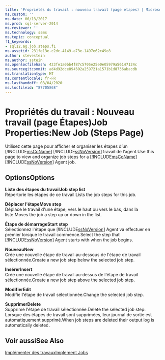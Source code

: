 ```yaml
---
title: 'Propriétés du travail : nouveau travail (page étapes) | Microsoft Docs'
ms.custom: ''
ms.date: 06/13/2017
ms.prod: sql-server-2014
ms.reviewer: ''
ms.technology: ssms
ms.topic: conceptual
f1_keywords:
- sql12.ag.job.steps.f1
ms.assetid: 231fe13e-c2dc-4149-a73e-1497e62c49e8
author: stevestein
ms.author: sstein
ms.openlocfilehash: 423fe1a0bb4f87c5706e25e0e05979a56147124c
ms.sourcegitcommit: ad4d92dce894592a259721a1571b1d8736abacdb
ms.translationtype: MT
ms.contentlocale: fr-FR
ms.lasthandoff: 08/04/2020
ms.locfileid: "87705868"
---
```

# <a name="job-propertiesnew-job-steps-page"></a><span data-ttu-id="b4e69-102">Propriétés du travail : Nouveau travail (page Étapes)</span><span class="sxs-lookup"><span data-stu-id="b4e69-102">Job Properties:New Job (Steps Page)</span></span>
  <span data-ttu-id="b4e69-103">Utilisez cette page pour afficher et organiser les étapes d’un [!INCLUDE[msCoName](../../includes/msconame-md.md)] [!INCLUDE[ssNoVersion](../../includes/ssnoversion-md.md)] travail de l’agent.</span><span class="sxs-lookup"><span data-stu-id="b4e69-103">Use this page to view and organize job steps for a [!INCLUDE[msCoName](../../includes/msconame-md.md)] [!INCLUDE[ssNoVersion](../../includes/ssnoversion-md.md)] Agent job.</span></span>  
  
## <a name="options"></a><span data-ttu-id="b4e69-104">Options</span><span class="sxs-lookup"><span data-stu-id="b4e69-104">Options</span></span>  
 <span data-ttu-id="b4e69-105">**Liste des étapes du travail**</span><span class="sxs-lookup"><span data-stu-id="b4e69-105">**Job step list**</span></span>  
 <span data-ttu-id="b4e69-106">Répertorie les étapes de ce travail.</span><span class="sxs-lookup"><span data-stu-id="b4e69-106">Lists the job steps for this job.</span></span>  
  
 <span data-ttu-id="b4e69-107">**Déplacer l'étape**</span><span class="sxs-lookup"><span data-stu-id="b4e69-107">**Move step**</span></span>  
 <span data-ttu-id="b4e69-108">Déplace le travail d'une étape, vers le haut ou vers le bas, dans la liste.</span><span class="sxs-lookup"><span data-stu-id="b4e69-108">Moves the job a step up or down in the list.</span></span>  
  
 <span data-ttu-id="b4e69-109">**Étape de démarrage**</span><span class="sxs-lookup"><span data-stu-id="b4e69-109">**Start step**</span></span>  
 <span data-ttu-id="b4e69-110">Sélectionnez l'étape que [!INCLUDE[ssNoVersion](../../includes/ssnoversion-md.md)] Agent va effectuer en premier lorsque le travail commence.</span><span class="sxs-lookup"><span data-stu-id="b4e69-110">Select the step that [!INCLUDE[ssNoVersion](../../includes/ssnoversion-md.md)] Agent starts with when the job begins.</span></span>  
  
 <span data-ttu-id="b4e69-111">**Nouveau**</span><span class="sxs-lookup"><span data-stu-id="b4e69-111">**New**</span></span>  
 <span data-ttu-id="b4e69-112">Crée une nouvelle étape de travail au-dessous de l'étape de travail sélectionnée.</span><span class="sxs-lookup"><span data-stu-id="b4e69-112">Create a new job step below the selected job step.</span></span>  
  
 <span data-ttu-id="b4e69-113">**Insérer**</span><span class="sxs-lookup"><span data-stu-id="b4e69-113">**Insert**</span></span>  
 <span data-ttu-id="b4e69-114">Crée une nouvelle étape de travail au-dessus de l'étape de travail sélectionnée.</span><span class="sxs-lookup"><span data-stu-id="b4e69-114">Create a new job step above the selected job step.</span></span>  
  
 <span data-ttu-id="b4e69-115">**Modifier**</span><span class="sxs-lookup"><span data-stu-id="b4e69-115">**Edit**</span></span>  
 <span data-ttu-id="b4e69-116">Modifie l'étape de travail sélectionnée.</span><span class="sxs-lookup"><span data-stu-id="b4e69-116">Change the selected job step.</span></span>  
  
 <span data-ttu-id="b4e69-117">**Supprimer**</span><span class="sxs-lookup"><span data-stu-id="b4e69-117">**Delete**</span></span>  
 <span data-ttu-id="b4e69-118">Supprime l'étape de travail sélectionnée.</span><span class="sxs-lookup"><span data-stu-id="b4e69-118">Delete the selected job step.</span></span> <span data-ttu-id="b4e69-119">Lorsque des étapes de travail sont supprimées, leur journal de sortie est automatiquement supprimé.</span><span class="sxs-lookup"><span data-stu-id="b4e69-119">When job steps are deleted their output log is automatically deleted.</span></span>  
  
## <a name="see-also"></a><span data-ttu-id="b4e69-120">Voir aussi</span><span class="sxs-lookup"><span data-stu-id="b4e69-120">See Also</span></span>  
 [<span data-ttu-id="b4e69-121">Implémenter des travaux</span><span class="sxs-lookup"><span data-stu-id="b4e69-121">Implement Jobs</span></span>](implement-jobs.md)  
  
  
